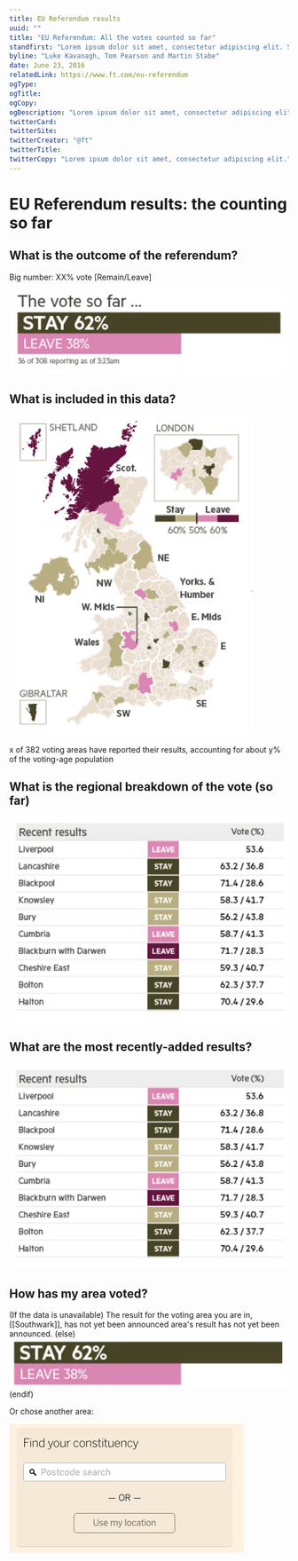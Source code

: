 ```yaml
---
title: EU Referendum results
uuid: ""
title: "EU Referendum: All the votes counted so far"
standfirst: "Lorem ipsum dolor sit amet, consectetur adipiscing elit. Sed nunc lorem, finibus vitae iaculis non, aliquam volutpat nulla. Pellentesque convallis quam sit amet dolor mollis sodales. Sed eu commodo elit."
byline: "Luke Kavanagh, Tom Pearson and Martin Stabe"
date: June 23, 2016
relatedLink: https://www.ft.com/eu-referendum
ogType: 
ogTitle:
ogCopy: 
ogDescription: "Lorem ipsum dolor sit amet, consectetur adipiscing elit. Sed nunc lorem, finibus vitae iaculis non, aliquam volutpat nulla. Pellentesque convallis quam sit amet dolor mollis sodales. Sed eu commodo elit."
twitterCard:
twitterSite:
twitterCreator: "@ft"
twitterTitle: 
twitterCopy: "Lorem ipsum dolor sit amet, consectetur adipiscing elit."
---
```


# EU Referendum results: the counting so far

## What is the outcome of the referendum?

Big number: XX% vote [Remain/Leave]

![Map](img/mainbar.png)

## What is included in this data?

![Map](img/map.png)

x of 382 voting areas have reported their results, accounting for about y% of the voting-age population

## What is the regional breakdown of the vote (so far)

![Regional bar charts](img/recent.png)

## What are the most recently-added results?

![Local version of bar chart showing x recent results](img/recent.png)

## How has my area voted?

(If the data is unavailable)
The result for the voting area you are in, [[Southwark]], has not yet been announced area's result has not yet been announced.
(else)
![Your local result](img/local.png)
(endif)

Or chose another area: 

![Postcode search tool](img/postcode.png)